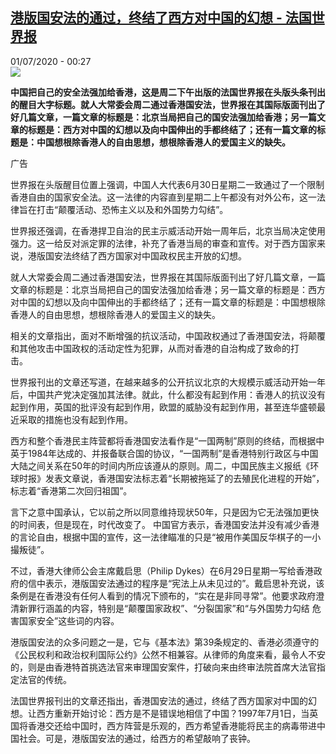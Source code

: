 <!--1593557788000-->
[港版国安法的通过，终结了西方对中国的幻想 - 法国世界报](http://www.rfi.fr//cn/%E4%B8%AD%E5%9B%BD/20200630-%E6%B8%AF%E7%89%88%E5%9B%BD%E5%AE%89%E6%B3%95%E7%9A%84%E9%80%9A%E8%BF%87%EF%BC%8C%E7%BB%88%E7%BB%93%E4%BA%86%E8%A5%BF%E6%96%B9%E5%AF%B9%E4%B8%AD%E5%9B%BD%E7%9A%84%E5%B9%BB%E6%83%B3)
------

<div>01/07/2020 - 00:27</div><img src="https://s.rfi.fr/media/display/b0f09814-0ec6-11ea-bdff-005056a9aa4d/w:310/p:16x9/fa_guo_shi_jie_bao_wb161923-rfi-cn-20150123_cartouche.jpg"><p><strong>中国把自己的安全法强加给香港，这是周二下午出版的法国世界报在头版头条刊出的醒目大字标题。就人大常委会周二通过香港国安法，世界报在其国际版面刊出了好几篇文章，一篇文章的标题是：北京当局把自己的国安法强加给香港；另一篇文章的标题是：西方对中国的幻想以及向中国伸出的手都终结了；还有一篇文章的标题是：中国想根除香港人的自由思想，想根除香港人的爱国主义的缺失。</strong></p><div class="t-content__body u-clearfix"><div class="m-interstitial"><div class="m-interstitial__ad"><divclass="m-block-ad "data-tms-ad-type="box"data-tms-ad-status="idle"data-tms-ad-pos="1"><div class="m-block-ad__label">广告</div><div class="m-block-ad__content"></div></div></div></div><p>世界报在头版醒目位置上强调，中国人大代表6月30日星期二一致通过了一个限制香港自由的国家安全法。这一法律的内容直到星期二上午都没有对外公布，这一法律旨在打击“颠覆活动、恐怖主义以及和外国势力勾结”。</p><p>世界报还强调，在香港捍卫自治的民主示威活动开始一周年后，北京当局决定使用强力。这一给反对派定罪的法律，补充了香港当局的审查和宣传。对于西方国家来说，港版国安法终结了西方国家对中国政权民主开放的幻想。    </p><p>就人大常委会周二通过香港国安法，世界报在其国际版面刊出了好几篇文章，一篇文章的标题是：北京当局把自己的国安法强加给香港；另一篇文章的标题是：西方对中国的幻想以及向中国伸出的手都终结了；还有一篇文章的标题是：中国想根除香港人的自由思想，想根除香港人的爱国主义的缺失。     </p><p>相关的文章指出，面对不断增强的抗议活动，中国政权通过了香港国安法，将颠覆和其他攻击中国政权的活动定性为犯罪，从而对香港的自治构成了致命的打击。    </p><p>世界报刊出的文章还写道，在越来越多的公开抗议北京的大规模示威活动开始一年后，中国共产党决定强加其法律。就此，什么都没有起到作用：香港人的抗议没有起到作用，英国的批评没有起到作用，欧盟的威胁没有起到作用，甚至连华盛顿最近采取的措施也没有起到作用。     </p><p>西方和整个香港民主阵营都将香港国安法看作是“一国两制”原则的终结，而根据中英于1984年达成的、并报备联合国的协议，“一国两制”是香港特别行政区与中国大陆之间关系在50年的时间内所应该遵从的原则。周二，中国民族主义报纸《环球时报》发表文章说，香港国安法标志着“长期被拖延了的去殖民化进程的开始”，标志着“香港第二次回归祖国”。  </p><p>言下之意中国承认，它以前之所以同意维持现状50年，只是因为它无法强加更快的时间表，但是现在，时代改变了。 中国官方表示，香港国安法并没有减少香港的言论自由，根据中国的宣传，这一法律瞄准的只是“被用作美国反华棋子的一小撮叛徒”。</p><p>不过，香港大律师公会主席戴启思（Philip Dykes）在6月29日星期一写给香港政府的信中表示，港版国安法通过的程序是“宪法上从未见过的”。戴启思补充说，该条例是在香港没有任何人看到的情况下颁布的，“实在是非同寻常”。他要求政府澄清新罪行涵盖的内容，特别是“颠覆国家政权”、“分裂国家”和“与外国势力勾结 危害国家安全”这些词的内容。</p><p>港版国安法的众多问题之一是，它与《基本法》第39条规定的、香港必须遵守的《公民权利和政治权利国际公约》公然不相兼容。从律师的角度来看，最令人不安的，则是由香港特首挑选法官来审理国安案件，打破向来由终审法院首席大法官指定法官的传统。</p><p>法国世界报刊出的文章还指出，香港国安法的通过，终结了西方国家对中国的幻想。让西方重新开始讨论：西方是不是错误地相信了中国？1997年7月1日，当英国将香港交还给中国时，西方阵营是乐观的，西方希望香港能将民主的病毒带进中国社会。可是，港版国安法的通过，给西方的希望敲响了丧钟。  </p><p> </p><div class="o-self-promo o-self-promo--nl o-self-promo--hidden" data-selfpromo-newsletter></div><div class="o-self-promo o-self-promo--app o-self-promo--hidden" data-selfpromo-app></div></div>
